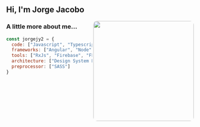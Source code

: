 <h2> Hi, I'm Jorge Jacobo</h2>

<img style="border-radius: 10px" align='right' src="https://i.pinimg.com/originals/e4/26/70/e426702edf874b181aced1e2fa5c6cde.gif" width="270">

### A little more about me...  

```javascript
const jorgejy2 = {
  code: ["Javascript", "Typescript","Dart", "Java", "HTML/CSS"],
  frameworks: ["Angular", "Node", "Spring"],
  tools: ["RxJs", "Firebase", "FLutter", "Android", "Docker", "Linux"],
  architecture: ["Design System Pattern", "MVC", "MVVM"],
  preprocessor: ["SASS"]
}
```

